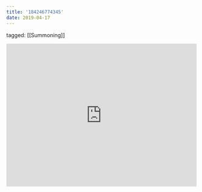 ```yaml
---
title: '184246774345'
date: 2019-04-17
---
```

tagged: [[Summoning]]
<iframe allow="accelerometer; autoplay; clipboard-write; encrypted-media; gyroscope; picture-in-picture" allowfullscreen="" frameborder="0" height="375" id="youtube_iframe" src="https://www.youtube.com/embed/4EsaCopzWS0?feature=oembed&amp;enablejsapi=1&amp;origin=https://safe.txmblr.com&amp;wmode=opaque" width="500"></iframe>